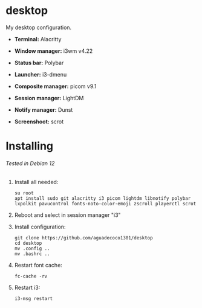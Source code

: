 # desktop

My desktop configuration.

- **Terminal:** Alacritty

- **Window manager:** i3wm v4.22

- **Status bar:** Polybar

- **Launcher:** i3-dmenu

- **Composite manager:** picom v9.1

- **Session manager:** LightDM

- **Notify manager:** Dunst

- **Screenshoot:** scrot

# Installing

###### Tested in Debian 12

1. Install all needed:
   ```
   su root
   apt install sudo git alacritty i3 picom lightdm libnotify polybar lxpolkit pavucontrol fonts-noto-color-emoji zscroll playerctl scrot
   ```

2. Reboot and select in session manager "i3"

3. Install configuration:
   ```
   git clone https://github.com/aguadecoco1301/desktop
   cd desktop
   mv .config ..
   mv .bashrc ..
   ```

4. Restart font cache:
   ```
   fc-cache -rv
   ```

6. Restart i3:
   ```
   i3-msg restart
   ```

